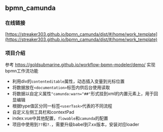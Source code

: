 ## bpmn_camunda

### 在线链接
[https://streaker303.github.io/bpmn_camunda/dist/#/home/work_template](https://streaker303.github.io/bpmn_camunda/dist/#/home/work_template)

### 项目介绍
参考 https://goldsubmarine.github.io/workflow-bpmn-modeler/demo/ 实现bpmn工作流功能
- 利用div的`contenteditable`属性，动态插入变量到光标位置
- 将数据放在`<documentation>`标签内供后台使用读取
- 将数据以自定义属性`"camunda:warn="##"`形式挂到xml的内置元素上，用于回显编辑
- 根据type值区分同一标签`<userTask>`代表的不同流程
- 自定义左侧工具栏和contextPad
- index.vue中其他配置，`flowable`和`camunda`的配置
- 项目中使用到`??`和`?.`，需要升级babel到7.xx版本，安装对应loader


